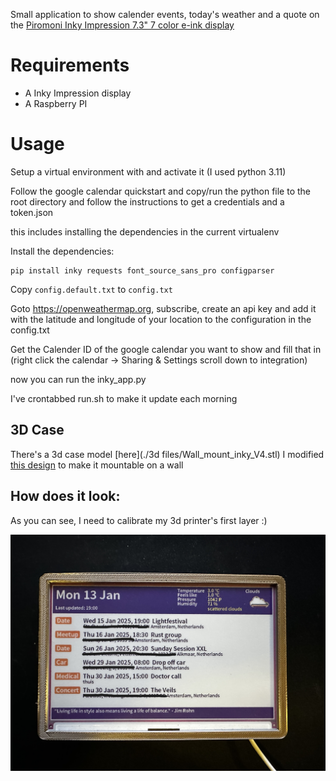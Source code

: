 Small application to show calender events, today's weather and a quote on the [Piromoni Inky Impression 7.3" 7 color e-ink display](https://shop.pimoroni.com/products/inky-impression-7-3?variant=40512683376723)



# Requirements

* A Inky Impression display
* A Raspberry PI

# Usage

Setup a virtual environment with and activate it (I used python 3.11)

Follow the google calendar quickstart and copy/run the python file to the root directory and follow the instructions to get a credentials and a token.json

this includes installing the dependencies in the current virtualenv

Install the dependencies:

```
pip install inky requests font_source_sans_pro configparser
```
Copy `config.default.txt` to  `config.txt`

Goto https://openweathermap.org, subscribe, create an api key and add it with the latitude and longitude of your location to the configuration in the config.txt

Get the Calender ID of the google calendar you want to show and fill that in (right click the calendar -> Sharing & Settings scroll down to integration) 

now you can run the inky_app.py

I've crontabbed run.sh to make it update each morning


## 3D Case

There's a 3d case model [here](./3d files/Wall_mount_inky_V4.stl)
I modified [this design](https://www.thingiverse.com/thing:6291834) to make it mountable on a wall


## How does it look:

As you can see, I need to calibrate my 3d printer's first layer :) 

![Screenshot](./images/screenshot.jpg)
